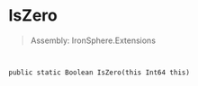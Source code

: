 ﻿

# IsZero

> Assembly: IronSphere.Extensions



```


public static Boolean IsZero(this Int64 this)
```